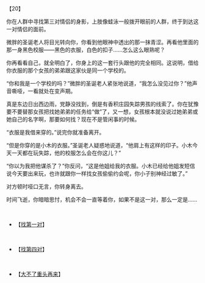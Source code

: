 <div id="navifation" class='headbar'>
    <iframe id='head' align="center" width="100%" height="160" src=""  frameborder="no" border="0" marginwidth="0" marginheight="px" scrolling="no"></iframe>
</div>
<style>
    .headbar{text-align:center;}
    .iframe{margin:0 auto;}
</style>
<script>
    var oDiv = document.getElementById('head');
    oDiv.style.position = 'fixed'; oDiv.style.top = '0px'; oDiv.style.left = '0px';
    document.title="众里寻她千百度";
    document.querySelector("body > div > h1 > a").innerHTML=''
</script>
<br><br>

【20】

你在人群中寻找第三对情侣的身影，上肢像蛙泳一般拨开眼前的人群，终于到达这一对情侣的面前。

微胖的圣诞老人将目光转向你，你看到他眼神中透出的那一抹青涩。再看他里面的那一身黑色校服——黑色的衣服，白色的扣子……怎么这么眼熟呢？

你再看看自己，就全明白了，你身上的这一套行头跟他的完全相同。这说明，借给你衣服的那个女孩的弟弟跟这家伙是同一个学校的。

“你和我是一个学校的吗？”微胖的圣诞老人紧张地说道，“我怎么没见过你？”他声音嘶哑，一看就处在变声期。

真是东边日出西边雨，党静没找到，倒是有香积庄园失踪男孩的线索了。你在犹豫要不要替那女孩把找她弟弟的任务给“做”了，又一想，女孩根本就没说过她弟弟或她自己的名字啊，那要如何找？现在不是管闲事的时候。

“衣服是我借来穿的。”说完你就准备离开。

“但是你穿的是小木的衣服。”圣诞老人疑惑地说道，“他肩上有这样的印子。小木今天一天都在玩失踪，他的校服怎么会在你这儿？”

“你以为我把他谋杀了？”你反问，“这是他姐给我的衣服。小木已经给他姐发短信说今天要出来玩，也许就跟你一样找女孩偷偷约会呢，你小子别神经过敏了。”

对方顿时哑口无言，你转身离去。

时间飞逝，你暗暗思忖，机会不会一直等着你，如果不是这一对，那么一定是……

 



 <br/>

* 【[找第一对](6)】
<br/>

* 【[找第四对](15)】
<br/>

* 【[大不了重头再来](1)】